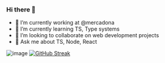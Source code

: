 ### Hi there 👋

- 🔭 I’m currently working at @mercadona
- 🌱 I’m currently learning TS, Type systems
- 👯 I’m looking to collaborate on web development projects
- 💬 Ask me about TS, Node, React


![image](https://api.githubtrends.io/user/svg/sigfriedCub1990/langs?time_range=one_year&compact=True&theme=classic) [![GitHub Streak](https://streak-stats.demolab.com?user=sigfriedcub1990&exclude_days=Sun%2CSat)](https://git.io/streak-stats)
